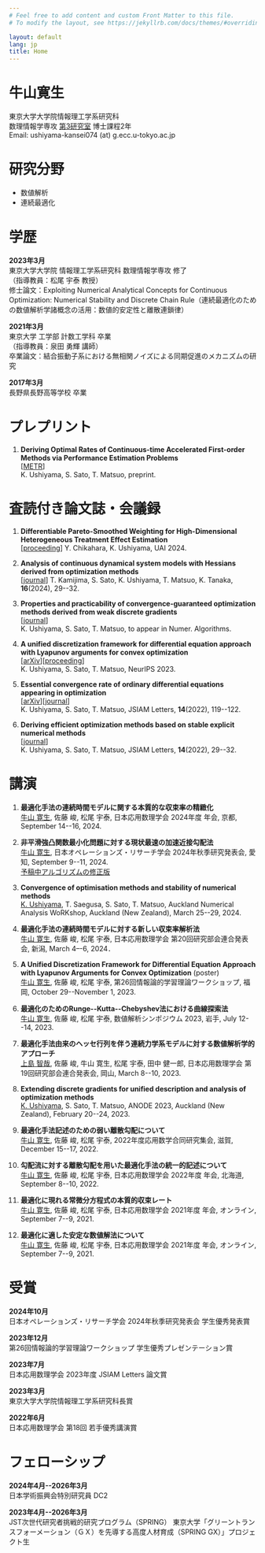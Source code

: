 ```yaml
---
# Feel free to add content and custom Front Matter to this file.
# To modify the layout, see https://jekyllrb.com/docs/themes/#overriding-theme-defaults

layout: default
lang: jp
title: Home
---
```

# 牛山寛生

東京大学大学院情報理工学系研究科<br>
数理情報学専攻 [第3研究室](http://www.sr3.t.u-tokyo.ac.jp/ja/) 博士課程2年<br>
Email: ushiyama-kansei074 (at) g.ecc.u-tokyo.ac.jp

# 研究分野

- 数値解析
- 連続最適化

# 学歴
**2023年3月**<br>
東京大学大学院 情報理工学系研究科 数理情報学専攻 修了<br>
（指導教員：松尾 宇泰 教授）<br>
修士論文：Exploiting Numerical Analytical Concepts for Continuous Optimization:
Numerical Stability and Discrete Chain Rule（連続最適化のための数値解析学諸概念の活用：数値的安定性と離散連鎖律）<br>

**2021年3月**<br>
東京大学 工学部 計数工学科 卒業<br>
（指導教員：泉田 勇輝 講師）<br>
卒業論文：結合振動子系における無相関ノイズによる同期促進のメカニズムの研究

**2017年3月**<br>
長野県長野高等学校 卒業

# プレプリント

1. **Deriving Optimal Rates of Continuous-time Accelerated First-order Methods via Performance Estimation Problems**<br>
   [[METR](https://www.keisu.t.u-tokyo.ac.jp/data/2024/METR24-02.pdf)]<br>
   K. Ushiyama, S. Sato, T. Matsuo, preprint.

# 査読付き論文誌・会議録

1. **Differentiable Pareto-Smoothed Weighting for High-Dimensional Heterogeneous Treatment Effect Estimation**<br>
   [[proceeding](https://openreview.net/forum?id=o85WSGg0oB)]
   Y. Chikahara, K. Ushiyama, UAI 2024.

1. **Analysis of continuous dynamical system models with Hessians derived from optimization methods**<br>
   [[journal](https://doi.org/10.14495/jsiaml.16.29)]
   T. Kamijima, S. Sato, K. Ushiyama, T. Matsuo, K. Tanaka, **16**(2024), 29--32.

1. **Properties and practicability of convergence-guaranteed optimization methods derived from weak discrete gradients**<br>
   [[journal](https://doi.org/10.1007/s11075-024-01790-3)]<br>
   K. Ushiyama, S. Sato, T. Matsuo, to appear in Numer. Algorithms.

1. **A unified discretization framework for differential equation approach with Lyapunov arguments for convex optimization**<br>
   [[arXiv](https://doi.org/10.48550/arXiv.2302.07404)][[proceeding](https://openreview.net/forum?id=8YN62t19AW)]<br>
   K. Ushiyama, S. Sato, T. Matsuo, NeurIPS 2023.

1. **Essential convergence rate of ordinary differential equations appearing in optimization**<br>
   [[arXiv](https://doi.org/10.48550/arXiv.2206.02599)][[journal](https://doi.org/10.14495/jsiaml.14.119)]<br>
   K. Ushiyama, S. Sato, T. Matsuo, JSIAM Letters, **14**(2022), 119--122.

1. **Deriving efficient optimization methods based on stable explicit numerical methods**<br>
   [[journal](https://doi.org/10.14495/jsiaml.14.29)]<br>
   K. Ushiyama, S. Sato, T. Matsuo, JSIAM Letters, **14**(2022), 29--32.

# 講演

1. **最適化手法の連続時間モデルに関する本質的な収束率の精緻化**<br>
   <u>牛山 寛生</u>, 佐藤 峻, 松尾 宇泰, 日本応用数理学会 2024年度 年会, 京都, September 14--16, 2024.

1. **非平滑強凸関数最小化問題に対する現状最速の加速近接勾配法**<br>
   <u>牛山 寛生</u>, 日本オペレーションズ・リサーチ学会 2024年秋季研究発表会, 愛知, September 9--11, 2024.<br>
   [予稿中アルゴリズムの修正版](https://kanseiushiyama.github.io/assets/OR2024a.pdf)

1. **Convergence of optimisation methods and stability of numerical methods**<br>
   <u>K. Ushiyama</u>, T. Saegusa, S. Sato, T. Matsuo, Auckland Numerical Analysis WoRKshop,
   Auckland (New Zealand), March 25--29, 2024.

1. **最適化手法の連続時間モデルに対する新しい収束率解析法**<br>
   <u>牛山 寛生</u>, 佐藤 峻, 松尾 宇泰, 日本応用数理学会 第20回研究部会連合発表会, 新潟, March 4–-6, 2024．

1. **A Unified Discretization Framework for Differential Equation Approach with Lyapunov Arguments for Convex Optimization** (poster)<br>
   <u>牛山 寛生</u>, 佐藤 峻, 松尾 宇泰, 第26回情報論的学習理論ワークショップ, 福岡, October 29--November 1, 2023.

1. **最適化のためのRunge--Kutta--Chebyshev法における曲線探索法**<br>
   <u>牛山 寛生</u>, 佐藤 峻, 松尾 宇泰, 数値解析シンポジウム 2023, 岩手, July 12--14, 2023.

1. **最適化手法由来のヘッセ行列を伴う連続力学系モデルに対する数値解析学的アプローチ**<br>
   <u>上島 智哉</u>, 佐藤 峻, 牛山 寛生, 松尾 宇泰, 田中 健一郎, 日本応用数理学会 第19回研究部会連合発表会, 岡山, March 8--10, 2023.

1. **Extending discrete gradients for unified description and analysis of optimization methods**<br>
   <u>K. Ushiyama</u>, S. Sato, T. Matsuo, ANODE 2023, Auckland (New Zealand), February 20--24, 2023.

1. **最適化手法記述のための弱い離散勾配について**<br>
   <u>牛山 寛生</u>, 佐藤 峻, 松尾 宇泰, 2022年度応用数学合同研究集会, 滋賀, December 15--17, 2022.

1. **勾配流に対する離散勾配を用いた最適化手法の統一的記述について**<br>
   <u>牛山 寛生</u>, 佐藤 峻, 松尾 宇泰, 日本応用数理学会 2022年度 年会, 北海道, September 8--10, 2022.

1. **最適化に現れる常微分方程式の本質的収束レート**<br>
   <u>牛山 寛生</u>, 佐藤 峻, 松尾 宇泰, 日本応用数理学会 2021年度 年会, オンライン, September 7--9, 2021.

1. **最適化に適した安定な数値解法について**<br>
   <u>牛山 寛生</u>, 佐藤 峻, 松尾 宇泰, 日本応用数理学会 2021年度 年会, オンライン, September 7--9, 2021.

# 受賞
**2024年10月**<br>
   日本オペレーションズ・リサーチ学会 2024年秋季研究発表会 学生優秀発表賞

**2023年12月**<br>
    第26回情報論的学習理論ワークショップ 学生優秀プレゼンテーション賞

**2023年7月**<br>
    日本応用数理学会 2023年度 JSIAM Letters 論文賞

**2023年3月**<br>
    東京大学大学院情報理工学系研究科長賞

**2022年6月**<br>
    日本応用数理学会 第18回 若手優秀講演賞

# フェローシップ

**2024年4月--2026年3月**<br>
   日本学術振興会特別研究員 DC2

**2023年4月--2026年3月**<br>
   JST次世代研究者挑戦的研究プログラム（SPRING） 東京大学「グリーントランスフォーメーション（ＧＸ）を先導する高度人材育成（SPRING GX）」プロジェクト生
